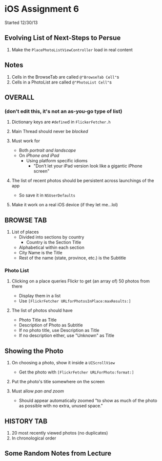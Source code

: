 iOS Assignment 6
================

Started 12/30/13

Evolving List of Next-Steps to Persue
-------------------------------------

1. Make the `PlacePhotoListViewController` load in real content

Notes
-----

1. Cells in the BrowseTab are called `@"BrowseTab Cell"`s
1. Cells in a PhotoList are called `@"PhotoList Cell"`s

OVERALL
-------
### (don't edit this, it's not an as-you-go type of list)

1. Dictionary keys are `#define`d in `FlickerFetcher.h`

1. Main Thread should never be *blocked*

1. Must work for
    * Both *portrait and landscape*
    * On *iPhone and iPad*
        * Using platform specific idioms
            * "Don’t let your iPad version look like a gigantic iPhone screen"

1. The list of recent photos should be persistent across launchings of the app
    * So save it in `NSUserDefaults`

1. Make it work on a real iOS device (if they let me...lol)

BROWSE TAB
----------

1. List of places
    * Divided into sections by country
        * Country is the Section Title
    * Alphabetical within each section
    * City Name is the Title
    * Rest of the name (state, province, etc.) is the Subtitle

### Photo List

1. Clicking on a place queries Flickr to get (an array of) 50 photos from there
    * Display them in a list
    * Use `[FlickrFetcher URLforPhotosInPlace:maxResults:]`

1. The list of photos should have
    * Photo Title as Title
    * Description of Photo as Subtitle
    * If no photo title, use Description as Title
    * If no description either, use "Unknown" as Title

Showing the Photo
-----------------

1. On choosing a photo, show it inside a `UIScrollView`
    * Get the photo with `[FlickrFetcher URLForPhoto:format:]`

1. Put the photo's title somewhere on the screen

1. Must allow *pan and zoom*
    * Should appear automatically zoomed "to show as much of the photo as possible
      with no extra, unused space."

HISTORY TAB
-----------

1. 20 most recently viewed photos (no duplicates)
1. In chronological order

Some Random Notes from Lecture
-----------------------

